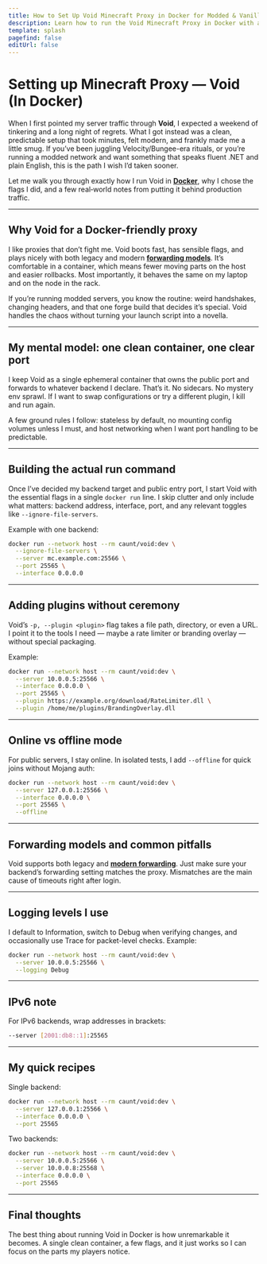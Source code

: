 ```yaml
---
title: How to Set Up Void Minecraft Proxy in Docker for Modded & Vanilla Servers
description: Learn how to run the Void Minecraft Proxy in Docker with a clean, fast setup for both modded and vanilla servers, plus tips for plugins, forwarding, and smooth production use.
template: splash
pagefind: false
editUrl: false
---
```


# Setting up Minecraft Proxy — Void (In Docker)

When I first pointed my server traffic through **Void**, I expected a weekend of tinkering and a long night of regrets. What I got instead was a clean, predictable setup that took minutes, felt modern, and frankly made me a little smug. If you’ve been juggling Velocity/Bungee-era rituals, or you’re running a modded network and want something that speaks fluent .NET and plain English, this is the path I wish I’d taken sooner.

Let me walk you through exactly how I run Void in [**Docker**](/docs/containers/), why I chose the flags I did, and a few real‑world notes from putting it behind production traffic.

---

## Why Void for a Docker-friendly proxy

I like proxies that don’t fight me. Void boots fast, has sensible flags, and plays nicely with both legacy and modern [**forwarding models**](/docs/forwardings/forwarding-overview). It’s comfortable in a container, which means fewer moving parts on the host and easier rollbacks. Most importantly, it behaves the same on my laptop and on the node in the rack.

If you’re running modded servers, you know the routine: weird handshakes, changing headers, and that one forge build that decides it’s special. Void handles the chaos without turning your launch script into a novella.

---

## My mental model: one clean container, one clear port

I keep Void as a single ephemeral container that owns the public port and forwards to whatever backend I declare. That’s it. No sidecars. No mystery env sprawl. If I want to swap configurations or try a different plugin, I kill and run again.

A few ground rules I follow: stateless by default, no mounting config volumes unless I must, and host networking when I want port handling to be predictable.

---

## Building the actual run command

Once I’ve decided my backend target and public entry port, I start Void with the essential flags in a single `docker run` line. I skip clutter and only include what matters: backend address, interface, port, and any relevant toggles like `--ignore-file-servers`.

Example with one backend:

```bash
docker run --network host --rm caunt/void:dev \
  --ignore-file-servers \
  --server mc.example.com:25566 \
  --port 25565 \
  --interface 0.0.0.0
```

---

## Adding plugins without ceremony

Void’s `-p, --plugin <plugin>` flag takes a file path, directory, or even a URL. I point it to the tools I need — maybe a rate limiter or branding overlay — without special packaging.

Example:

```bash
docker run --network host --rm caunt/void:dev \
  --server 10.0.0.5:25566 \
  --interface 0.0.0.0 \
  --port 25565 \
  --plugin https://example.org/download/RateLimiter.dll \
  --plugin /home/me/plugins/BrandingOverlay.dll
```

---

## Online vs offline mode

For public servers, I stay online. In isolated tests, I add `--offline` for quick joins without Mojang auth:

```bash
docker run --network host --rm caunt/void:dev \
  --server 127.0.0.1:25566 \
  --interface 0.0.0.0 \
  --port 25565 \
  --offline
```

---

## Forwarding models and common pitfalls

Void supports both legacy and [**modern forwarding**](/docs/forwardings/modern). Just make sure your backend’s forwarding setting matches the proxy. Mismatches are the main cause of timeouts right after login.

---

## Logging levels I use

I default to Information, switch to Debug when verifying changes, and occasionally use Trace for packet-level checks. Example:

```bash
docker run --network host --rm caunt/void:dev \
  --server 10.0.0.5:25566 \
  --logging Debug
```

---

## IPv6 note

For IPv6 backends, wrap addresses in brackets:

```bash
--server [2001:db8::1]:25565
```

---

## My quick recipes

Single backend:

```bash
docker run --network host --rm caunt/void:dev \
  --server 127.0.0.1:25566 \
  --interface 0.0.0.0 \
  --port 25565
```

Two backends:

```bash
docker run --network host --rm caunt/void:dev \
  --server 10.0.0.5:25566 \
  --server 10.0.0.8:25568 \
  --interface 0.0.0.0 \
  --port 25565
```

---

## Final thoughts

The best thing about running Void in Docker is how unremarkable it becomes. A single clean container, a few flags, and it just works so I can focus on the parts my players notice.
